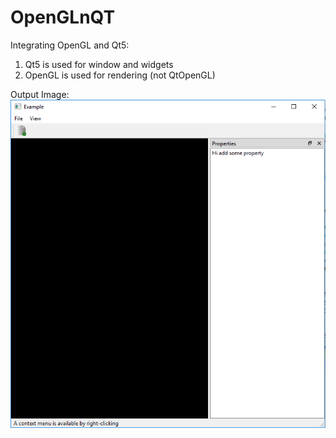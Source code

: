 # OpenGLnQT

Integrating OpenGL and Qt5:
  1) Qt5 is used for window and widgets
  2) OpenGL is used for rendering (not QtOpenGL)
  
Output Image:
![](images/output.png)

